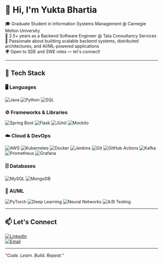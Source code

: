 # 👋 Hi, I'm Yukta Bhartia

🎓 Graduate Student in Information Systems Management @ Carnegie Mellon University  
💼 2.5+ years as a Backend Software Engineer @ Tata Consultancy Services  
🚀 Passionate about building scalable backend systems, distributed architectures, and AI/ML-powered applications  
🌍 Open to SDE and SWE roles — let's connect!

---

## 🔧 Tech Stack

### 🖥️ Languages
![Java](https://img.shields.io/badge/Java-%23ED8B00?style=flat&logo=java&logoColor=white)
![Python](https://img.shields.io/badge/Python-%2314354C?style=flat&logo=python&logoColor=white)
![SQL](https://img.shields.io/badge/SQL-%2307405e?style=flat&logo=postgresql&logoColor=white)

### ⚙️ Frameworks & Libraries
![Spring Boot](https://img.shields.io/badge/Spring%20Boot-%236DB33F?style=flat&logo=spring-boot&logoColor=white)
![Flask](https://img.shields.io/badge/Flask-%23000000?style=flat&logo=flask&logoColor=white)
![JUnit](https://img.shields.io/badge/JUnit-25A162?style=flat&logo=java&logoColor=white)
![Mockito](https://img.shields.io/badge/Mockito-%23007ACC?style=flat&logo=java&logoColor=white)

### ☁️ Cloud & DevOps
![AWS](https://img.shields.io/badge/AWS-%23FF9900?style=flat&logo=amazonaws&logoColor=white)
![Kubernetes](https://img.shields.io/badge/Kubernetes-%23326CE5?style=flat&logo=kubernetes&logoColor=white)
![Docker](https://img.shields.io/badge/Docker-%230db7ed?style=flat&logo=docker&logoColor=white)
![Jenkins](https://img.shields.io/badge/Jenkins-%23D24939?style=flat&logo=jenkins&logoColor=white)
![Git](https://img.shields.io/badge/Git-%23F05032?style=flat&logo=git&logoColor=white)
![GitHub Actions](https://img.shields.io/badge/GitHub%20Actions-%232671E5?style=flat&logo=githubactions&logoColor=white)
![Kafka](https://img.shields.io/badge/Kafka-231F20?style=flat&logo=apachekafka&logoColor=white)
![Prometheus](https://img.shields.io/badge/Prometheus-E6522C?style=flat&logo=prometheus&logoColor=white)
![Grafana](https://img.shields.io/badge/Grafana-F46800?style=flat&logo=grafana&logoColor=white)

### 🗄️ Databases
![MySQL](https://img.shields.io/badge/MySQL-%234479A1?style=flat&logo=mysql&logoColor=white)
![MongoDB](https://img.shields.io/badge/MongoDB-%2347A248?style=flat&logo=mongodb&logoColor=white)


### 🤖 AI/ML
![PyTorch](https://img.shields.io/badge/PyTorch-%23EE4C2C?style=flat&logo=pytorch&logoColor=white)
![Deep Learning](https://img.shields.io/badge/Deep%20Learning-%23000000?style=flat&logo=deepin&logoColor=white)
![Neural Networks](https://img.shields.io/badge/Neural%20Networks-%230081C1?style=flat)
![A/B Testing](https://img.shields.io/badge/A%2FB%20Testing-%23FF6347?style=flat)


---

## 📫 Let's Connect

[![LinkedIn](https://img.shields.io/badge/-LinkedIn-blue?style=flat-square&logo=linkedin)](https://www.linkedin.com/in/bhartiayukta/)  
[![Email](https://img.shields.io/badge/-Email-red?style=flat-square&logo=gmail&logoColor=white)](mailto:yuktabhartia2024@gmail.com)  


---

_“Code. Learn. Build. Repeat.”_
